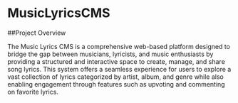 # MusicLyricsCMS

##Project Overview


The Music Lyrics CMS is a comprehensive web-based platform designed to bridge the gap between musicians, lyricists, and music enthusiasts by providing a structured and interactive space to create, manage, and share song lyrics. This system offers a seamless experience for users to explore a vast collection of lyrics categorized by artist, album, and genre while also enabling engagement through features such as upvoting and commenting on favorite lyrics.
